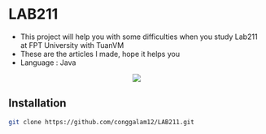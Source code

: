 # LAB211
- This project will help you with some difficulties when you study Lab211 at FPT University with TuanVM
- These are the articles I made, hope it helps you
- Language : Java
<p align="center">
  <img src="https://sohanews.sohacdn.com/thumb_w/660/160588918557773824/2022/10/24/photo1666574648670-16665746489501021667235.jpg">
</p>

## Installation

```bash
git clone https://github.com/conggalam12/LAB211.git
```

